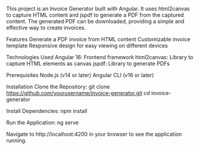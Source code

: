 This project is an Invoice Generator built with Angular. It uses html2canvas to capture HTML content and jspdf to generate a PDF from the captured content. The generated PDF can be downloaded, providing a simple and effective way to create invoices.

Features
Generate a PDF invoice from HTML content
Customizable invoice template
Responsive design for easy viewing on different devices

Technologies Used
Angular 16: Frontend framework
html2canvas: Library to capture HTML elements as canvas
jspdf: Library to generate PDFs

Prerequisites
Node.js (v14 or later)
Angular CLI (v16 or later)

Installation
Clone the Repository:
git clone https://github.com/yourusername/invoice-generator.git
cd invoice-generator

Install Dependencies:
npm install

Run the Application:
ng serve

Navigate to http://localhost:4200 in your browser to see the application running.
